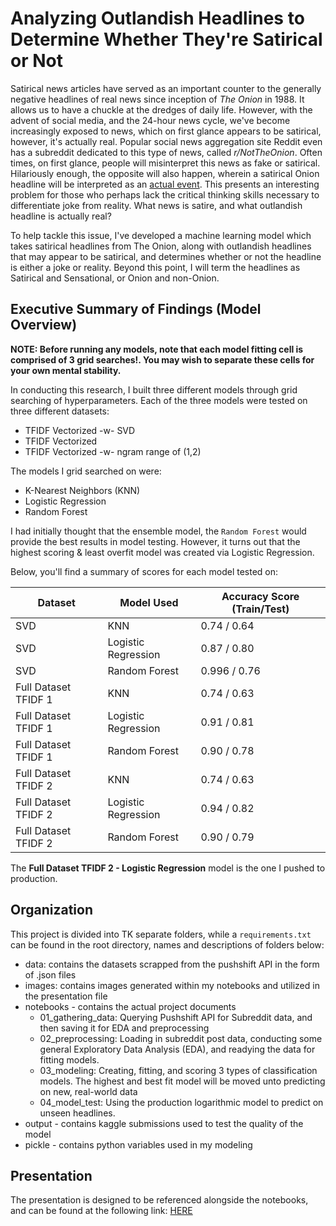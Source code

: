 # Analyzing Outlandish Headlines to Determine Whether They're Satirical or Not

Satirical news articles have served as an important counter to the generally negative headlines of real news since inception of *The Onion* in 1988. It allows us to have a chuckle at the dredges of daily life. However, with the advent of social media, and the 24-hour news cycle, we've become increasingly exposed to news, which on first glance appears to be satirical, however, it's actually real. Popular social news aggregation site Reddit even has a subreddit dedicated to this type of news, called *r/NotTheOnion*. Often times, on first glance, people will misinterpret this news as fake or satirical. Hilariously enough, the opposite will also happen, wherein a satirical Onion headline will be interpreted as an [actual event](https://www.reddit.com/r/AteTheOnion/). This presents an interesting problem for those who perhaps lack the critical thinking skills necessary to differentiate joke from reality. What news is satire, and what outlandish headline is actually real? 

To help tackle this issue, I've developed a machine learning model which takes satirical headlines from The Onion, along with outlandish headlines that may appear to be satirical, and determines whether or not the headline is either a joke or reality. Beyond this point, I will term the headlines as Satirical and Sensational, or Onion and non-Onion.

## Executive Summary of Findings (Model Overview)

**NOTE: Before running any models, note that each model fitting cell is comprised of 3 grid searches!. You may wish to separate these cells for your own mental stability.**

In conducting this research, I built three different models through grid searching of hyperparameters. Each of the three models were tested on three different datasets:

- TFIDF Vectorized -w- SVD
- TFIDF Vectorized
- TFIDF Vectorized -w- ngram range of (1,2)

The models I grid searched on were:

- K-Nearest Neighbors (KNN)
- Logistic Regression
- Random Forest

I had initially thought that the ensemble model, the `Random Forest` would provide the best results in model testing. However, it turns out that the highest scoring & least overfit model was created via Logistic Regression.

Below, you'll find a summary of scores for each model tested on:

|Dataset | Model Used |Accuracy Score (Train/Test)|
|----|---|----|
|SVD| KNN | 0.74 / 0.64| 
| SVD| Logistic Regression| 0.87 / 0.80|
| SVD |Random Forest | 0.996 / 0.76 |
| Full Dataset TFIDF 1| KNN | 0.74 / 0.63|
| Full Dataset TFIDF 1 | Logistic Regression| 0.91 / 0.81
|Full Dataset TFIDF 1 | Random Forest| 0.90 / 0.78
| Full Dataset TFIDF 2| KNN |0.74 / 0.63|
|Full Dataset TFIDF 2 | Logistic Regression| 0.94 / 0.82|
|Full Dataset TFIDF 2| Random Forest| 0.90 / 0.79

The **Full Dataset TFIDF 2 - Logistic Regression** model is the one I pushed to production. 

## Organization

This project is divided into TK separate folders, while a `requirements.txt` can be found in the root directory, names and descriptions of folders below:

- data: contains the datasets scrapped from the pushshift API in the form of .json files 
- images: contains images generated within my notebooks and utilized in the presentation file
- notebooks - contains the actual project documents
  - 01_gathering_data: Querying Pushshift API for Subreddit data, and then saving it for EDA and preprocessing
  - 02_preprocessing: Loading in subreddit post data, conducting some general Exploratory Data Analysis (EDA), and readying the data for fitting models.
  - 03_modeling: Creating, fitting, and scoring 3 types of classification models. The highest and best fit model will be moved unto predicting on new, real-world data
  - 04_model_test: Using the production logarithmic model to predict on unseen headlines.
- output - contains kaggle submissions used to test the quality of the model
- pickle - contains python variables used in my modeling

## Presentation

The presentation is designed to be referenced alongside the notebooks, and can be found at the following link: [HERE](https://docs.google.com/presentation/d/1nEYjhchUErCDQR8fqr9AunZtu1Rai8-R14BtKmHf9_Q/edit?usp=sharing)